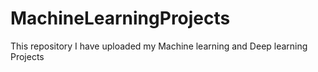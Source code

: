 # MachineLearningProjects
This repository I have uploaded my Machine learning and Deep learning Projects

